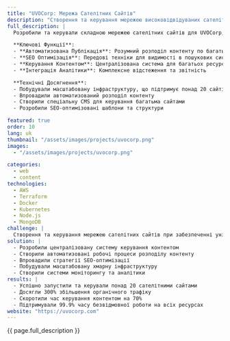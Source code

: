 ```yaml
---
title: "UVOCorp: Мережа Сателітних Сайтів"
description: "Створення та керування мережею високовідвідуваних сателітних сайтів з автоматизованим керуванням контентом"
full_description: |
  Розробили та керували складною мережею сателітних сайтів для UVOCorp, впроваджуючи автоматизовані системи керування контентом та стратегії SEO-оптимізації. Проект включав створення масштабованої інфраструктури, здатної обробляти безліч сайтів при збереженні унікального контенту та високої продуктивності на всіх ресурсах.

  **Ключові Функції**:
  - **Автоматизована Публікація**: Розумний розподіл контенту по багатьох сайтах
  - **SEO Оптимізація**: Передові техніки для видимості в пошукових системах
  - **Керування Контентом**: Централізована система для багатьох ресурсів
  - **Інтеграція Аналітики**: Комплексне відстеження та звітність

  **Технічні Досягнення**:
  - Побудували масштабовану інфраструктуру, що підтримує понад 20 сайтів
  - Впровадили автоматизований розподіл контенту
  - Створили спеціальну CMS для керування багатьма сайтами
  - Розробили SEO-оптимізовані шаблони та структури

featured: true
order: 10
lang: uk
thumbnail: "/assets/images/projects/uvocorp.png"
images:
  - "/assets/images/projects/uvocorp.png"

categories:
  - web
  - content
technologies:
  - AWS
  - Terraform
  - Docker
  - Kubernetes
  - Node.js
  - MongoDB
challenge: |
  Створення та керування мережею сателітних сайтів при забезпеченні унікального контенту, високої продуктивності та SEO-оптимізації для кожного ресурсу. Ключові завдання включали автоматизацію розподілу контенту, підтримку окремої ідентичності сайтів та впровадження ефективних інструментів керування.
solution: |
  - Розробили централізовану систему керування контентом
  - Створили автоматизовані робочі процеси розподілу контенту
  - Впровадили стратегії SEO-оптимізації
  - Побудували масштабовану хмарну інфраструктуру
  - Створили системи моніторингу та аналітики
results: |
  - Успішно запустили та керували понад 20 сателітними сайтами
  - Досягли 300% збільшення органічного трафіку
  - Скоротили час керування контентом на 70%
  - Підтримували 99.9% часу безвідмовної роботи на всіх ресурсах
website: "https://uvocorp.com"
---
```


{{ page.full_description }}
